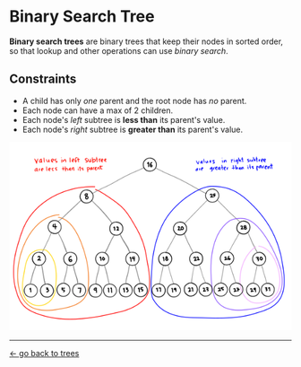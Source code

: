 # Binary Search Tree
**Binary search trees** are binary trees that keep their nodes in sorted order, so that lookup and other operations can use _binary search_.

## Constraints
- A child has only _one_ parent and the root node has _no_ parent.
- Each node can have a max of 2 children.
- Each node's _left_ subtree is **less than** its parent's value.
- Each node's _right_ subtree is **greater than** its parent's value.

<p align="center">
  <img src="../../../../assets/binary_search_tree.svg" width="600" />
</p>

<hr>

[← go back to trees](../)